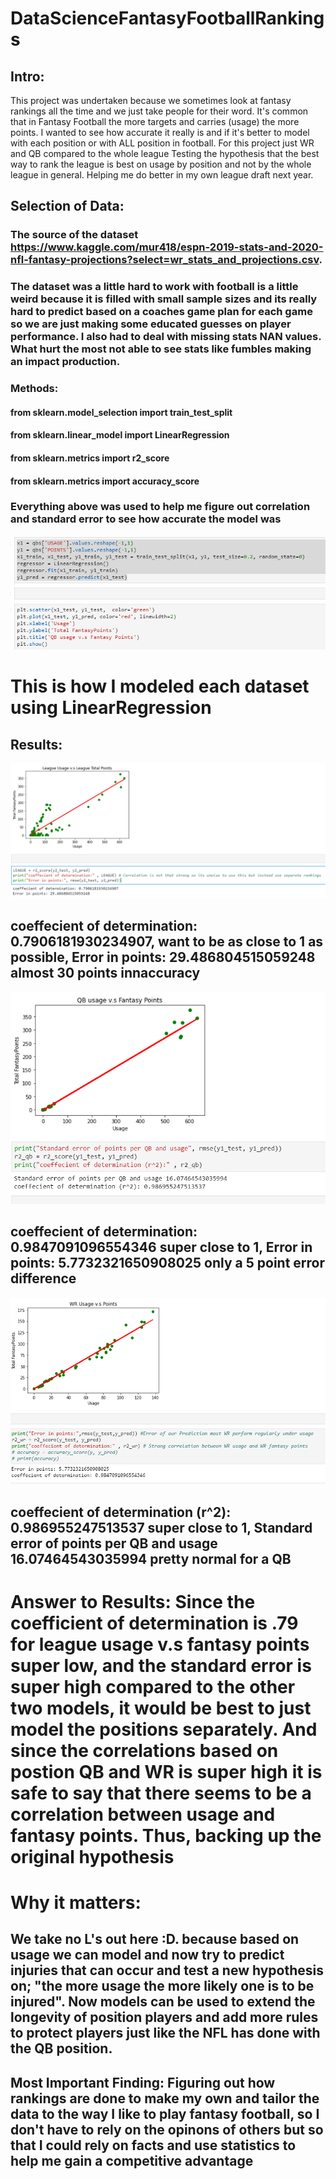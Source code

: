# DataScienceFantasyFootballRankings

## Intro:
 This project was undertaken because we sometimes look at fantasy rankings all the time and we just take people for their word. 
 It's common that in Fantasy Football the more targets and carries (usage) the more points. 
 I wanted to see how accurate it really is and if it's better to model with each position or with ALL position in football. For this project just WR and QB compared to the whole league
 Testing the hypothesis that the best way to rank the league is best on usage by position and not by the whole league in general. Helping me do better in my own league draft next year.

## Selection of Data:
### The source of the dataset https://www.kaggle.com/mur418/espn-2019-stats-and-2020-nfl-fantasy-projections?select=wr_stats_and_projections.csv. 

### The dataset was a little hard to work with football is a little weird because it is filled with small sample sizes and its really hard to predict based on a coaches game plan for each game so we are just making some educated guesses on player performance. I also had to deal with missing stats NAN values. What hurt the most not able to see stats like fumbles making an impact production.

### Methods: 

#### from sklearn.model_selection import train_test_split 
#### from sklearn.linear_model import LinearRegression
#### from sklearn.metrics import r2_score
#### from sklearn.metrics import accuracy_score

### Everything above was used to help me figure out correlation and standard error to see how accurate the model was
![alt text](https://github.com/Delizcolonj/DataScienceFantasyFootballRankings/blob/main/ModelExample.PNG)
# This is how I modeled each dataset using LinearRegression


## Results: 
![alt text](https://github.com/Delizcolonj/DataScienceFantasyFootballRankings/blob/main/League%20Usage%20v.s%20Total%20fantasy%20points.PNG)
## coeffecient of determination: 0.7906181930234907, want to be as close to 1 as possible,  Error in points: 29.486804515059248 almost 30 points innaccuracy 
![alt text](https://github.com/Delizcolonj/DataScienceFantasyFootballRankings/blob/main/QB%20Usage%20v.s%20FantasyPoints.PNG)
## coeffecient of determination: 0.9847091096554346 super close to 1,  Error in points: 5.7732321650908025 only a 5 point error difference
![alt text](https://github.com/Delizcolonj/DataScienceFantasyFootballRankings/blob/main/WR%20usage%20v.s%20fantasy%20points.PNG)
## coeffecient of determination (r^2): 0.986955247513537 super close to 1, Standard error of points per QB and usage 16.07464543035994 pretty normal for a QB
# Answer to Results: Since the coefficient of determination is .79 for league usage v.s fantasy points super low,  and the standard error is super high compared to the other two models, it would be best to just model the positions separately. And since the correlations based on postion QB and WR is super high it is safe to say that there seems to be a correlation between usage and fantasy points. Thus, backing up the original hypothesis

# Why it matters:
## We take no L's out here :D. because based on usage we can model and now try to predict injuries that can occur and test a new hypothesis on; "the more usage the more likely one is to be injured". Now models can be used to extend the longevity of position players and add more rules to protect players just like the NFL has done with the QB position.
## Most Important Finding: Figuring out how rankings are done to make my own and tailor the data to the way I like to play fantasy football, so I don't have to rely on the opinons of others but so that I could rely on facts and use statistics to help me gain a competitive advantage

